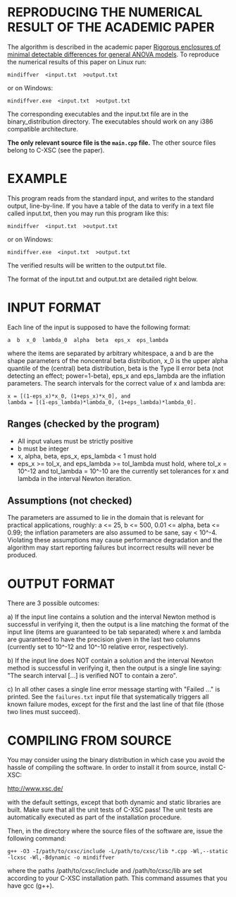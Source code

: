
REPRODUCING THE NUMERICAL RESULT OF THE ACADEMIC PAPER
======================================================

The algorithm is described in the academic paper 
[Rigorous enclosures of minimal detectable differences for general ANOVA models](http://reliablecomputing.eu/baharev_anova_power_f_test.pdf).
To reproduce the numerical results of this paper on Linux run:

    mindiffver  <input.txt  >output.txt
    
or on Windows:

    mindiffver.exe  <input.txt  >output.txt

The corresponding executables and the input.txt file are in the 
binary_distribution directory. The executables should work on any i386 
compatible architecture.

**The only relevant source file is the `main.cpp` file.** The other 
source files belong to C-XSC (see the paper).


EXAMPLE
=======

This program reads from the standard input, and writes to the standard output,
line-by-line. If you have a table of the data to verify in a text file called 
input.txt, then you may run this program like this:

    mindiffver  <input.txt  >output.txt
    
or on Windows:

    mindiffver.exe  <input.txt  >output.txt

The verified results will be written to the output.txt file.

The format of the input.txt and output.txt are detailed right below. 


INPUT FORMAT
============

Each line of the input is supposed to have the following format:

    a  b  x_0  lambda_0  alpha  beta  eps_x  eps_lambda

where the items are separated by arbitrary whitespace, a and b are the shape 
parameters of the noncentral beta distribution, x_0 is the upper alpha quantile
of the (central) beta distribution, beta is the Type II error beta (not 
detecting an effect; power=1-beta), eps_x and eps_lambda are the inflation 
parameters. The search intervals for the correct value of x and lambda are:

    x = [(1-eps_x)*x_0, (1+eps_x)*x_0], and
    lambda = [(1-eps_lambda)*lambda_0, (1+eps_lambda)*lambda_0]. 

Ranges (checked by the program)
------------------------------- 

 -  All input values must be strictly positive
 -  b must be integer
 -  x, alpha, beta, eps_x, eps_lambda < 1 must hold
 -  eps_x >= tol_x, and eps_lambda >= tol_lambda must hold, where 
    tol_x = 10^-12 and tol_lambda = 10^-10 are the currently set tolerances
    for x and lambda in the interval Newton iteration.

Assumptions (not checked)
-------------------------

The parameters are assumed to lie in the domain that is relevant for practical 
applications, roughly: a <= 25, b <= 500, 0.01 <= alpha, beta <= 0.99; the 
inflation parameters are also assumed to be sane, say < 10^-4. Violating these 
assumptions may cause performance degradation and the algorithm may start 
reporting failures but incorrect results will never be produced.


OUTPUT FORMAT
=============

There are 3 possible outcomes:

a) If the input line contains a solution and the interval Newton method is 
   successful in verifying it, then the output is a line matching the format
   of the input line (items are guaranteed to be tab separated) where x and 
   lambda are guaranteed to have the precision given in the last two 
   columns (currently set to 10^-12 and 10^-10 relative error, respectively).
   
b) If the input line does NOT contain a solution and the interval Newton method
   is successful in verifying it, then the output is a single line saying:
   "The search interval [...] is verified NOT to contain a zero".
   
c) In all other cases a single line error message starting with "Failed ..."
   is printed. See the `failures.txt` input file that systematically triggers 
   all known failure modes, except for the first and the last line of that file
   (those two lines must succeed).


COMPILING FROM SOURCE
=====================

You may consider using the binary distribution in which case you avoid the 
hassle of compiling the software. In order to install it from source, 
install C-XSC: 

   http://www.xsc.de/ 

with the default settings, except that both dynamic and static libraries are 
built. Make sure that all the unit tests of C-XSC pass! The unit tests are
automatically executed as part of the installation procedure.

Then, in the directory where the source files of the software are, issue the 
following command:

    g++ -O3 -I/path/to/cxsc/include -L/path/to/cxsc/lib *.cpp -Wl,--static -lcxsc -Wl,-Bdynamic -o mindiffver

where the paths /path/to/cxsc/include and /path/to/cxsc/lib are set according
to your C-XSC installation path. This command assumes that you have gcc (g++).


